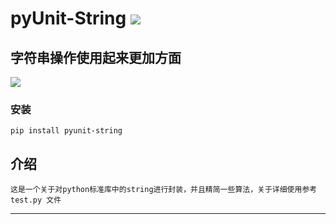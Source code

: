 # **pyUnit-String** [![](https://gitee.com/tyoui/logo/raw/master/logo/photolog.png)][1]

## 字符串操作使用起来更加方面
[![](https://img.shields.io/badge/Python-3.7-green.svg)](https://pypi.org/project/pyunit-string/)


### 安装
    pip install pyunit-string

## 介绍
    这是一个关于对python标准库中的string进行封装，并且精简一些算法，关于详细使用参考 test.py 文件

***
[1]: https://blog.jtyoui.com